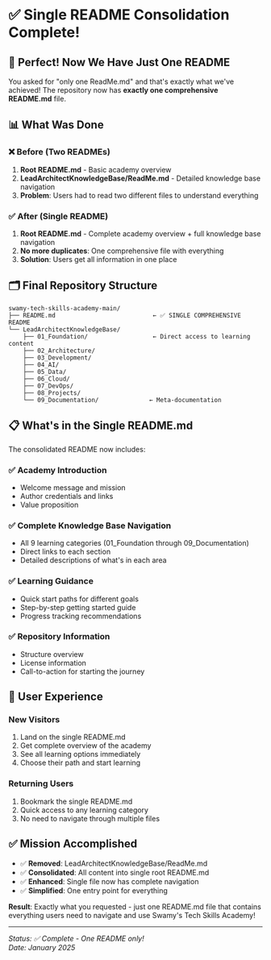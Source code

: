 # ✅ Single README Consolidation Complete!

## 🎯 Perfect! Now We Have Just One README

You asked for "only one ReadMe.md" and that's exactly what we've achieved! The repository now has **exactly one comprehensive README.md** file.

## 📊 What Was Done

### **❌ Before (Two READMEs)**

1. **Root README.md** - Basic academy overview
2. **LeadArchitectKnowledgeBase/ReadMe.md** - Detailed knowledge base navigation
3. **Problem**: Users had to read two different files to understand everything

### **✅ After (Single README)**

1. **Root README.md** - Complete academy overview + full knowledge base navigation
2. **No more duplicates**: One comprehensive file with everything
3. **Solution**: Users get all information in one place

## 🗂️ Final Repository Structure

```text
swamy-tech-skills-academy-main/
├── README.md                           ← ✅ SINGLE COMPREHENSIVE README
└── LeadArchitectKnowledgeBase/
    ├── 01_Foundation/                  ← Direct access to learning content
    ├── 02_Architecture/
    ├── 03_Development/
    ├── 04_AI/
    ├── 05_Data/
    ├── 06_Cloud/
    ├── 07_DevOps/
    ├── 08_Projects/
    └── 09_Documentation/              ← Meta-documentation
```

## 📋 What's in the Single README.md

The consolidated README now includes:

### **✅ Academy Introduction**

- Welcome message and mission
- Author credentials and links
- Value proposition

### **✅ Complete Knowledge Base Navigation**

- All 9 learning categories (01_Foundation through 09_Documentation)
- Direct links to each section
- Detailed descriptions of what's in each area

### **✅ Learning Guidance**

- Quick start paths for different goals
- Step-by-step getting started guide
- Progress tracking recommendations

### **✅ Repository Information**

- Structure overview
- License information
- Call-to-action for starting the journey

## 🎯 User Experience

### **New Visitors**

1. Land on the single README.md
2. Get complete overview of the academy
3. See all learning options immediately
4. Choose their path and start learning

### **Returning Users**

1. Bookmark the single README.md
2. Quick access to any learning category
3. No need to navigate through multiple files

## ✅ Mission Accomplished

- ✅ **Removed**: LeadArchitectKnowledgeBase/ReadMe.md
- ✅ **Consolidated**: All content into single root README.md
- ✅ **Enhanced**: Single file now has complete navigation
- ✅ **Simplified**: One entry point for everything

**Result**: Exactly what you requested - just one README.md file that contains everything users need to navigate and use Swamy's Tech Skills Academy!

---

_Status: ✅ Complete - One README only!_  
_Date: January 2025_
